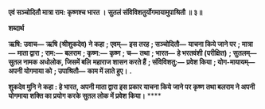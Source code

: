 **एवं सञ्चोदितौ मात्रा राम: कृष्णश्च भारत ।** **सुतलं संविविशतुर्योगमायामुपाश्रितौ ॥ ३॥** 

**शब्दार्थ** 

**ऋषि: उवाच—** **ऋषि (श्रीशुकदेव) ने कहा** **; एवम्—** **इस तरह** **; सञ्चोदितौ—** **याचना किये जाने पर** **; मात्रा—** **माता द्वारा** **; राम:—** **बलराम** **; कृष्ण:—** **कृष्ण** **; च—** **तथा** **; भारत—** **हे भरतवंशी (परीक्षित)** **; सुतलम्—** **सुतल नामक अधोलोक, जिसमें बलि** **महाराज शासन करते हैं** **; संविविशतु:—** **प्रवेश किया** **; योग-मायायम्—** **अपनी योगमाया को** **; उपाश्रितौ—** **काम में लाते हुए।** **.** 

**शुकदेव मुनि ने कहा : हे भारत, अपनी माता द्वारा इस प्रकार याचना किये जाने पर कृष्ण** **तथा बलराम ने अपनी योगमाया शक्ति का प्रयोग करके सुतल लोक में प्रवेश किया।** **** 